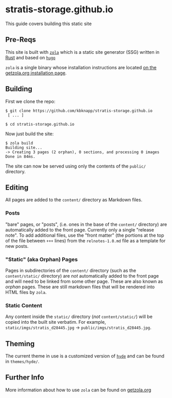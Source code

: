 # stratis-storage.github.io

This guide covers building this static site

## Pre-Reqs

This site is built with [`zola`](https://github.com/getzola/zola) which is a static site generator (SSG) written in [Rust](https://rust-lang.org) and based on [`hugo`](https://gohugo.io/)

`zola` is a single binary whose installation instructions are located [on the getzola.org installation page](https://www.getzola.org/documentation/getting-started/installation/).

## Building

First we clone the repo:

```
$ git clone https://github.com/kbknapp/stratis-storage.github.io
 [ ... ]

$ cd stratis-storage.github.io
```

Now just build the site:

```
$ zola build
Building site...
-> Creating 3 pages (2 orphan), 0 sections, and processing 0 images
Done in 84ms.
```

The site can now be served using only the contents of the `public/` directory.

## Editing

All pages are added to the `content/` directory as Markdown files.

### Posts

"bare" pages, or "posts", (i.e. ones in the base of the `content/` directory) are automatically added to the front page. Currently only a single "release note". To add additional files, use the "front matter" (the portions at the top of the file between `+++` lines) from the `relnotes-1.0.md` file as a template for new posts.

### "Static" (aka Orphan) Pages

Pages in subdirectories of the `content/` directory (such as the `content/static/` directory) are *not* automatically added to the front page and will need to be linked from some other page. These are also known as *orphan* pages. These are still markdown files that will be rendered into HTML files by `zola`.

### Static Content

Any content inside the `static/` directory (*not* `content/static/`) will be copied into the built site verbatim. For example, `static/imgs/stratis_d28445.jpg` -> `public/imgs/stratis_d28445.jpg`.

## Theming

The current theme in use is a customized version of [`hyde`](https://github.com/getzola/hyde) and can be found in `themes/hyde/`.

## Further Info

More information about how to use `zola` can be found on [getzola.org](https://www.getzola.org)
